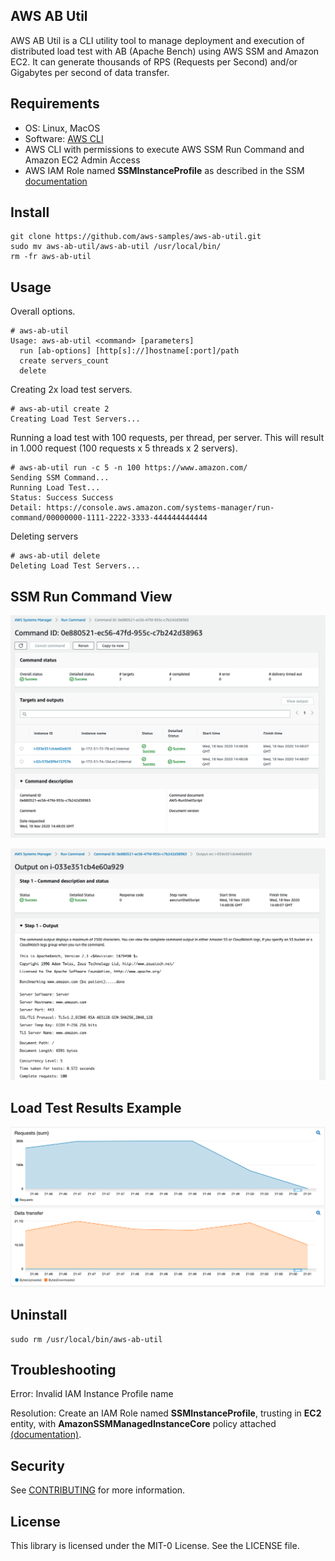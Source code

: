 
## AWS AB Util 

AWS AB Util is a CLI utility tool to manage deployment and execution of distributed load test with AB (Apache Bench) using AWS SSM and Amazon EC2. It can generate thousands of RPS (Requests per Second) and/or Gigabytes per second of data transfer.

## Requirements
- OS: Linux, MacOS
- Software: [AWS CLI](https://aws.amazon.com/cli/)
- AWS CLI with permissions to execute AWS SSM Run Command and Amazon EC2 Admin Access
- AWS IAM Role named **SSMInstanceProfile** as described in the SSM [documentation](https://docs.aws.amazon.com/systems-manager/latest/userguide/setup-instance-profile.html#instance-profile-add-permissions)

## Install
```
git clone https://github.com/aws-samples/aws-ab-util.git
sudo mv aws-ab-util/aws-ab-util /usr/local/bin/
rm -fr aws-ab-util
```

## Usage
Overall options.
```
# aws-ab-util
Usage: aws-ab-util <command> [parameters]
  run [ab-options] [http[s]://]hostname[:port]/path
  create servers_count
  delete
```


Creating 2x load test servers.
```
# aws-ab-util create 2
Creating Load Test Servers...
```


Running a load test with 100 requests, per thread, per server. This will result in 1.000 request (100 requests x 5 threads  x 2 servers).
```
# aws-ab-util run -c 5 -n 100 https://www.amazon.com/
Sending SSM Command...
Running Load Test...
Status: Success Success
Detail: https://console.aws.amazon.com/systems-manager/run-command/00000000-1111-2222-3333-444444444444
```

Deleting servers
```
# aws-ab-util delete
Deleting Load Test Servers...
```

## SSM Run Command View
![SSM Command Execution](images/aws-ab-command-execution.png)

![SSM Command Output](images/aws-ab-command-output.png)

## Load Test Results Example
![Load test results example](images/aws-ab-load-test.png)

## Uninstall
```
sudo rm /usr/local/bin/aws-ab-util
```

## Troubleshooting
Error: Invalid IAM Instance Profile name

Resolution: Create an IAM Role named **SSMInstanceProfile**, trusting in **EC2** entity, with **AmazonSSMManagedInstanceCore** policy attached [(documentation)](https://docs.aws.amazon.com/systems-manager/latest/userguide/setup-instance-profile.html#instance-profile-add-permissions).


## Security

See [CONTRIBUTING](CONTRIBUTING.md#security-issue-notifications) for more information.

## License

This library is licensed under the MIT-0 License. See the LICENSE file.
